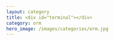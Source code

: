 ```yaml
---
layout: category
title: <div id="terminal"></div>
category: orm
hero_image: /images/categories/orm.jpg
---
```

